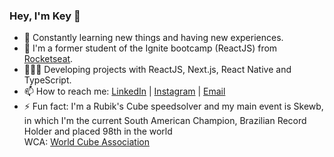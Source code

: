 ### Hey, I'm Key 👋


- 🌱  Constantly learning new things and having new experiences.
- 🚀 I'm a former student of the Ignite bootcamp (ReactJS) from <a href="https://rocketseat.com.br/">Rocketseat</a>.
- 🧑🏻‍💻 Developing projects with ReactJS, Next.js, React Native and TypeScript.
- 📫  How to reach me: <a href="https://www.linkedin.com/in/key-yu-wan">LinkedIn</a> | <a href="https://www.instagram.com/keyyuwan/">Instagram</a> | 
<a href="mailto:keyflcbyuwan@gmail.com">Email</a>
- ⚡ Fun fact: I'm a Rubik's Cube speedsolver and my main event is Skewb, in which I'm the current South American Champion, Brazilian Record Holder and placed 98th in the world<br> WCA: <a href=https://www.worldcubeassociation.org/persons/2013WANK01>World Cube Association</a>
